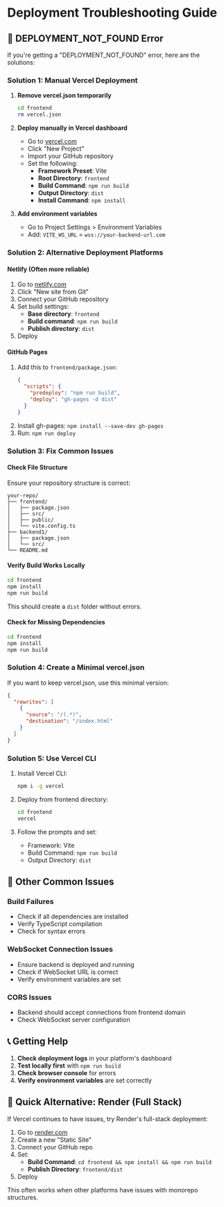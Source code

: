 # Deployment Troubleshooting Guide

## 🚨 DEPLOYMENT_NOT_FOUND Error

If you're getting a "DEPLOYMENT_NOT_FOUND" error, here are the solutions:

### Solution 1: Manual Vercel Deployment

1. **Remove vercel.json temporarily**
   ```bash
   cd frontend
   rm vercel.json
   ```

2. **Deploy manually in Vercel dashboard**
   - Go to [vercel.com](https://vercel.com)
   - Click "New Project"
   - Import your GitHub repository
   - Set the following:
     - **Framework Preset**: Vite
     - **Root Directory**: `frontend`
     - **Build Command**: `npm run build`
     - **Output Directory**: `dist`
     - **Install Command**: `npm install`

3. **Add environment variables**
   - Go to Project Settings > Environment Variables
   - Add: `VITE_WS_URL` = `wss://your-backend-url.com`

### Solution 2: Alternative Deployment Platforms

#### Netlify (Often more reliable)
1. Go to [netlify.com](https://netlify.com)
2. Click "New site from Git"
3. Connect your GitHub repository
4. Set build settings:
   - **Base directory**: `frontend`
   - **Build command**: `npm run build`
   - **Publish directory**: `dist`
5. Deploy

#### GitHub Pages
1. Add this to `frontend/package.json`:
   ```json
   {
     "scripts": {
       "predeploy": "npm run build",
       "deploy": "gh-pages -d dist"
     }
   }
   ```
2. Install gh-pages: `npm install --save-dev gh-pages`
3. Run: `npm run deploy`

### Solution 3: Fix Common Issues

#### Check File Structure
Ensure your repository structure is correct:
```
your-repo/
├── frontend/
│   ├── package.json
│   ├── src/
│   ├── public/
│   └── vite.config.ts
├── backend1/
│   ├── package.json
│   └── src/
└── README.md
```

#### Verify Build Works Locally
```bash
cd frontend
npm install
npm run build
```
This should create a `dist` folder without errors.

#### Check for Missing Dependencies
```bash
cd frontend
npm install
npm run build
```

### Solution 4: Create a Minimal vercel.json

If you want to keep vercel.json, use this minimal version:
```json
{
  "rewrites": [
    {
      "source": "/(.*)",
      "destination": "/index.html"
    }
  ]
}
```

### Solution 5: Use Vercel CLI

1. Install Vercel CLI:
   ```bash
   npm i -g vercel
   ```

2. Deploy from frontend directory:
   ```bash
   cd frontend
   vercel
   ```

3. Follow the prompts and set:
   - Framework: Vite
   - Build Command: `npm run build`
   - Output Directory: `dist`

## 🔧 Other Common Issues

### Build Failures
- Check if all dependencies are installed
- Verify TypeScript compilation
- Check for syntax errors

### WebSocket Connection Issues
- Ensure backend is deployed and running
- Check if WebSocket URL is correct
- Verify environment variables are set

### CORS Issues
- Backend should accept connections from frontend domain
- Check WebSocket server configuration

## 📞 Getting Help

1. **Check deployment logs** in your platform's dashboard
2. **Test locally first** with `npm run build`
3. **Check browser console** for errors
4. **Verify environment variables** are set correctly

## 🚀 Quick Alternative: Render (Full Stack)

If Vercel continues to have issues, try Render's full-stack deployment:

1. Go to [render.com](https://render.com)
2. Create a new "Static Site"
3. Connect your GitHub repo
4. Set:
   - **Build Command**: `cd frontend && npm install && npm run build`
   - **Publish Directory**: `frontend/dist`
5. Deploy

This often works when other platforms have issues with monorepo structures. 